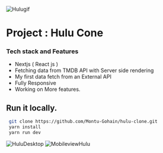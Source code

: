 <!-- Preview Gif -->

![Hulugif](https://github.com/Montu-Gohain/hulu-clone/assets/76866991/83e3d7b5-229b-4187-a449-abaf1e5770c1)

<!-- Project name and features -->

# Project : Hulu Cone

### Tech stack and Features

- Nextjs ( React js )
- Fetching data from TMDB API with Server side rendering
- My first data fetch from an External API
- Fully Responsive
- Working on More features.

<!-- Run it locally -->

## Run it locally.

```bash
 git clone https://github.com/Montu-Gohain/hulu-clone.git
 yarn install
 yarn run dev
```

<!-- Preivew Screen shot -->

![HuluDesktop](https://github.com/Montu-Gohain/hulu-clone/assets/76866991/ad85713a-41b2-4d4a-bc89-0f95b6b9c267)
![MobileviewHulu](https://github.com/Montu-Gohain/hulu-clone/assets/76866991/80b59dfc-1a31-4bfd-9685-3e3c764d9187)
